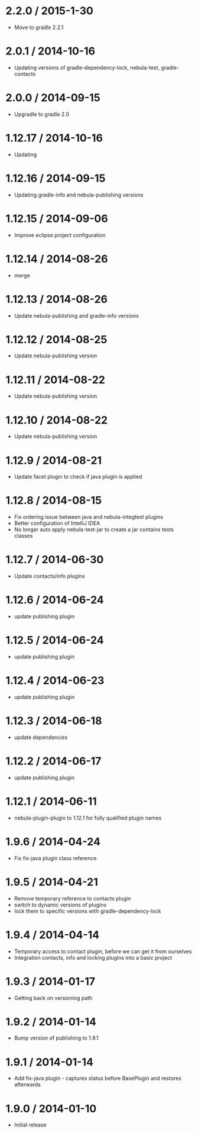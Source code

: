 2.2.0 / 2015-1-30
===================

* Move to gradle 2.2.1

2.0.1 / 2014-10-16
==================

* Updating versions of gradle-dependency-lock, nebula-test, gradle-contacts

2.0.0 / 2014-09-15
==================

* Upgradle to gradle 2.0

1.12.17 / 2014-10-16
====================

* Updating 

1.12.16 / 2014-09-15
====================

* Updating gradle-info and nebula-publishing versions

1.12.15 / 2014-09-06
====================

* Improve eclipse project configuration

1.12.14 / 2014-08-26
====================

* merge

1.12.13 / 2014-08-26
====================

* Update nebula-publishing and gradle-info versions

1.12.12 / 2014-08-25
====================

* Update nebula-publishing version

1.12.11 / 2014-08-22
====================

* Update nebula-publishing version

1.12.10 / 2014-08-22
====================

* Update nebula-publishing version

1.12.9 / 2014-08-21
===================

* Update facet plugin to check if java plugin is applied

1.12.8 / 2014-08-15
===================

* Fix ordering issue between java and nebula-integtest plugins
* Better configuration of IntelliJ IDEA
* No longer auto apply nebula-test-jar to create a jar contains tests classes

1.12.7 / 2014-06-30
===================

* Update contacts/info plugins

1.12.6 / 2014-06-24
===================

* update publishing plugin

1.12.5 / 2014-06-24
===================

* update publishing plugin

1.12.4 / 2014-06-23
===================

* update publishing plugin

1.12.3 / 2014-06-18
===================

* update dependencies

1.12.2 / 2014-06-17
===================

* update publishing plugin

1.12.1 / 2014-06-11
===================

* nebula-plugin-plugin to 1.12.1 for fully qualified plugin names

1.9.6 / 2014-04-24
==================

* Fix fix-java plugin class reference


1.9.5 / 2014-04-21
==================

* Remove temporary reference to contacts plugin
* switch to dynamic versions of plugins
* lock them to specific versions with gradle-dependency-lock

1.9.4 / 2014-04-14
==================

* Temporary access to contact plugin, before we can get it from ourselves
* Integration contacts, info and locking plugins into a basic project

1.9.3 / 2014-01-17
==================

* Getting back on versioning path

1.9.2 / 2014-01-14
==================

* Bump version of publishing to 1.9.1

1.9.1 / 2014-01-14
==================

* Add fix-java plugin - captures status before BasePlugin and restores afterwards

1.9.0 / 2014-01-10
==================

* Initial release
